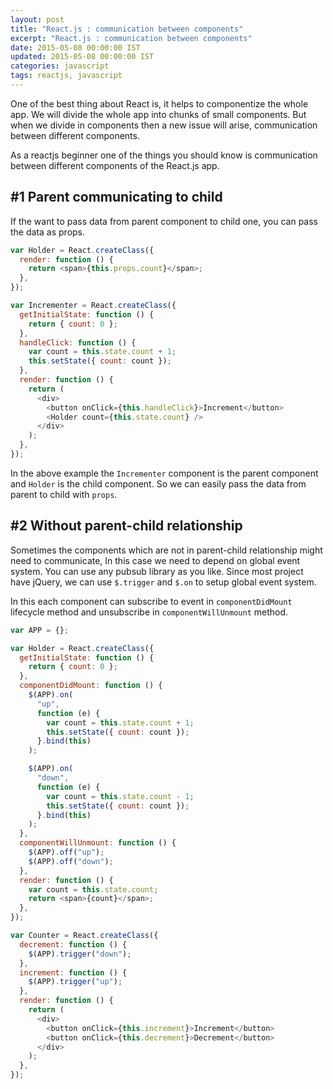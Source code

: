 ```yaml
---
layout: post
title: "React.js : communication between components"
excerpt: "React.js : communication between components"
date: 2015-05-08 00:00:00 IST
updated: 2015-05-08 00:00:00 IST
categories: javascript
tags: reactjs, javascript
---
```


One of the best thing about React is, it helps to componentize the whole app. We will divide the whole app into chunks of small components. But when we divide in components then a new issue will arise, communication between different components.

As a reactjs beginner one of the things you should know is communication between different components of the React.js app.

## \#1 Parent communicating to child

If the want to pass data from parent component to child one, you can pass the data as props.

```js
var Holder = React.createClass({
  render: function () {
    return <span>{this.props.count}</span>;
  },
});

var Incrementer = React.createClass({
  getInitialState: function () {
    return { count: 0 };
  },
  handleClick: function () {
    var count = this.state.count + 1;
    this.setState({ count: count });
  },
  render: function () {
    return (
      <div>
        <button onClick={this.handleClick}>Increment</button>
        <Holder count={this.state.count} />
      </div>
    );
  },
});
```

In the above example the `Incrementer` component is the parent component and `Holder` is the child component. So we can easily pass the data from parent to child with `props`.

## \#2 Without parent-child relationship

Sometimes the components which are not in parent-child relationship might need to communicate, In this case we need to depend on global event system. You can use any pubsub library as you like. Since most project have jQuery, we can use `$.trigger` and `$.on` to setup global event system.

In this each component can subscribe to event in `componentDidMount` lifecycle method and unsubscribe in `componentWillUnmount` method.

```js
var APP = {};

var Holder = React.createClass({
  getInitialState: function () {
    return { count: 0 };
  },
  componentDidMount: function () {
    $(APP).on(
      "up",
      function (e) {
        var count = this.state.count + 1;
        this.setState({ count: count });
      }.bind(this)
    );

    $(APP).on(
      "down",
      function (e) {
        var count = this.state.count - 1;
        this.setState({ count: count });
      }.bind(this)
    );
  },
  componentWillUnmount: function () {
    $(APP).off("up");
    $(APP).off("down");
  },
  render: function () {
    var count = this.state.count;
    return <span>{count}</span>;
  },
});

var Counter = React.createClass({
  decrement: function () {
    $(APP).trigger("down");
  },
  increment: function () {
    $(APP).trigger("up");
  },
  render: function () {
    return (
      <div>
        <button onClick={this.increment}>Increment</button>
        <button onClick={this.decrement}>Decrement</button>
      </div>
    );
  },
});
```
